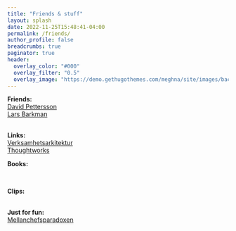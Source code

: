 ```yaml
---
title: "Friends & stuff"
layout: splash
date: 2022-11-25T15:48:41-04:00
permalink: /friends/
author_profile: false
breadcrumbs: true
paginator: true
header:
  overlay_color: "#000"
  overlay_filter: "0.5"
  overlay_image: "https://demo.gethugothemes.com/meghna/site/images/backgrounds/hero-area.jpg"
---
```


**Friends:** <Br/>
[David Pettersson](https://www.pettersson.dev) <Br/>
[Lars Barkman](https://www.larsbarkman.com) <Br/>
<Br/>

**Links:** <Br/>
[Verksamhetsarkitektur](https://www.verksamhetsarkitektur.se) <Br/>
[Thoughtworks](https://www.thoughtworks.com) <Br/>


**Books:** <Br/>

<Br/>

**Clips:** <Br/>
<Br/>

**Just for fun:** <Br/>
[Mellanchefsparadoxen](https://youtu.be/B6Lx104sPis)

